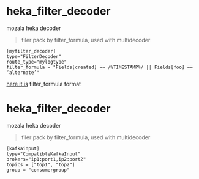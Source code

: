 # heka_filter_decoder
mozala heka  decoder

> filer pack by filter_formula, used with multidecoder

```
[myfilter_decoder]
type="FilterDecoder"
route_type="mylogtype"
filter_formula = "Fields[created] =~ /%TIMESTAMP%/ || Fields[foo] == ‘alternate’"  
```

 [here it is](http://hekad.readthedocs.io/en/v0.10.0/message_matcher.html) filter_formula format

# heka_filter_decoder
mozala heka  decoder

> filer pack by filter_formula, used with multidecoder

```
[kafkainput]
type="CompatibleKafkaInput"
brokers="ip1:port1,ip2:port2"
topics = ["top1", "top2"]
group = "consumergroup"
```
